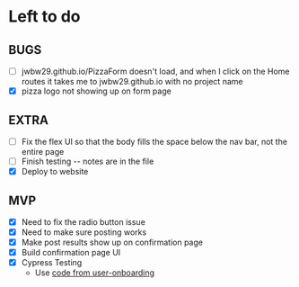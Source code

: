 # Left to do

## BUGS

- [ ] jwbw29.github.io/PizzaForm doesn't load, and when I click on the Home routes it takes me to jwbw29.github.io with no project name
- [x] pizza logo not showing up on form page

## EXTRA

- [ ] Fix the flex UI so that the body fills the space below the nav bar, not the entire page
- [ ] Finish testing -- notes are in the file
- [x] Deploy to website

## MVP

- [x] Need to fix the radio button issue
- [x] Need to make sure posting works
- [x] Make post results show up on confirmation page
- [x] Build confirmation page UI
- [x] Cypress Testing
  - Use [code from user-onboarding](https://github.com/jwbw29/user-onboarding/blob/main/cypress/e2e/spec.cy.js)
